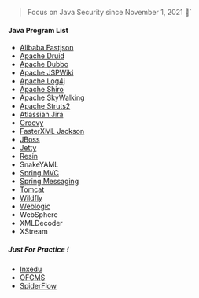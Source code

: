 > Focus on Java Security since November 1, 2021 👣`


#### Java Program List
- [Alibaba Fastjson](https://github.com/pen4uin/JavaSec/tree/main/fastjson)
- [Apache Druid](https://github.com/pen4uin/JavaSec/blob/main/apache%20druid/)
- [Apache Dubbo](https://github.com/pen4uin/JavaSec/tree/main/apache%20dubbo)
- [Apache JSPWiki](https://github.com/pen4uin/JavaSec/tree/main/apache%20jspwiki)
- [Apache Log4j](https://github.com/pen4uin/JavaSec/blob/main/log4j2/)
- [Apache Shiro](https://github.com/pen4uin/JavaSec/blob/main/shiro/) 
- [Apache SkyWalking](https://github.com/pen4uin/JavaSec/tree/main/apache%20skywalking)
- [Apache Struts2](https://github.com/pen4uin/JavaSec/blob/main/struts2/)  
- [Atlassian Jira](https://github.com/pen4uin/JavaSec/tree/main/atlassian%20jira)
- [Groovy](https://github.com/pen4uin/JavaSec/blob/main/groovy/)
- [FasterXML Jackson]()
- [JBoss](https://github.com/pen4uin/JavaSec/tree/main/jboss/) 
- [Jetty](https://github.com/pen4uin/JavaSec/blob/main/jetty/)
- [Resin](https://github.com/pen4uin/JavaSec/blob/main/resin/)
- SnakeYAML
- [Spring MVC](https://github.com/pen4uin/JavaSec/tree/main/springmvc)
- [Spring Messaging](https://github.com/pen4uin/JavaSec/blob/main/spring%20messaging/)
- [Tomcat](https://github.com/pen4uin/JavaSec/tree/main/tomcat)
- [Wildfly](https://github.com/pen4uin/JavaSec/tree/main/wildfly/)
- [Weblogic](https://github.com/pen4uin/JavaSec/tree/main/weblogic/)
- WebSphere
- XMLDecoder
- XStream



##### Just For Practice !

- [Inxedu](https://github.com/pen4uin/JavaSec/blob/main/inxedu/2021_08_05_Inxedu.pdf)
- [OFCMS](https://github.com/pen4uin/JavaSec/blob/main/ofcms/) 
- [SpiderFlow](https://github.com/pen4uin/JavaSec/tree/main/spider-flow) 
